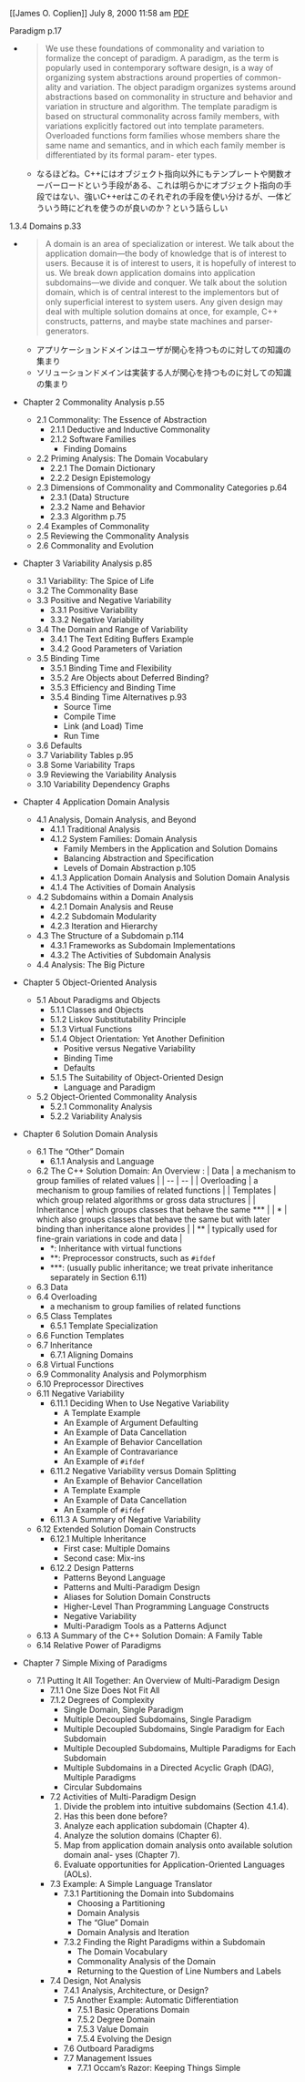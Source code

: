 
[[James O. Coplien]] July 8, 2000 11:58 am [PDF](https://citeseerx.ist.psu.edu/viewdoc/download?doi=10.1.1.84.7630&rep=rep1&type=pdf)

Paradigm p.17
- > We use these foundations of commonality and variation to formalize the concept of paradigm. A paradigm, as the term is popularly used in contemporary software design, is a way of organizing system abstractions around properties of common- ality and variation. The object paradigm organizes systems around abstractions based on commonality in structure and behavior and variation in structure and algorithm. The template paradigm is based on structural commonality across family members, with variations explicitly factored out into template parameters. Overloaded functions form families whose members share the same name and semantics, and in which each family member is differentiated by its formal param- eter types.
    - なるほどね。C++にはオブジェクト指向以外にもテンプレートや関数オーバーロードという手段がある、これは明らかにオブジェクト指向の手段ではない、強いC++erはこのそれぞれの手段を使い分けるが、一体どういう時にどれを使うのが良いのか？という話らしい

1.3.4 Domains p.33
- > A domain is an area of specialization or interest. We talk about the application domain—the body of knowledge that is of interest to users. Because it is of interest to users, it is hopefully of interest to us. We break down application domains into application subdomains—we divide and conquer. We talk about the solution domain, which is of central interest to the implementors but of only superficial interest to system users. Any given design may deal with multiple solution domains at once, for example, C++ constructs, patterns, and maybe state machines and parser-generators.
    - アプリケーションドメインはユーザが関心を持つものに対しての知識の集まり
    - ソリューションドメインは実装する人が関心を持つものに対しての知識の集まり

- Chapter 2 Commonality Analysis p.55
    - 2.1 Commonality: The Essence of Abstraction
        - 2.1.1 Deductive and Inductive Commonality
        - 2.1.2 Software Families
            - Finding Domains
    - 2.2 Priming Analysis: The Domain Vocabulary
        - 2.2.1 The Domain Dictionary
        - 2.2.2 Design Epistemology
    - 2.3 Dimensions of Commonality and Commonality Categories p.64
        - 2.3.1 (Data) Structure
        - 2.3.2 Name and Behavior
        - 2.3.3 Algorithm p.75
    - 2.4 Examples of Commonality
    - 2.5 Reviewing the Commonality Analysis
    - 2.6 Commonality and Evolution
- Chapter 3 Variability Analysis p.85
    - 3.1 Variability: The Spice of Life
    - 3.2 The Commonality Base
    - 3.3 Positive and Negative Variability
        - 3.3.1 Positive Variability
        - 3.3.2 Negative Variability
    - 3.4 The Domain and Range of Variability
        - 3.4.1 The Text Editing Buffers Example
        - 3.4.2 Good Parameters of Variation
    - 3.5 Binding Time
        - 3.5.1 Binding Time and Flexibility
        - 3.5.2 Are Objects about Deferred Binding?
        - 3.5.3 Efficiency and Binding Time
        - 3.5.4 Binding Time Alternatives p.93
            - Source Time
            - Compile Time
            - Link (and Load) Time
            - Run Time
    - 3.6 Defaults
    - 3.7 Variability Tables p.95
    - 3.8 Some Variability Traps
    - 3.9 Reviewing the Variability Analysis
    - 3.10 Variability Dependency Graphs
- Chapter 4 Application Domain Analysis
    - 4.1 Analysis, Domain Analysis, and Beyond
        - 4.1.1 Traditional Analysis
        - 4.1.2 System Families: Domain Analysis
            - Family Members in the Application and Solution Domains
            - Balancing Abstraction and Specification
            - Levels of Domain Abstraction p.105
        - 4.1.3 Application Domain Analysis and Solution Domain Analysis
        - 4.1.4 The Activities of Domain Analysis
    - 4.2 Subdomains within a Domain Analysis
        - 4.2.1 Domain Analysis and Reuse
        - 4.2.2 Subdomain Modularity
        - 4.2.3 Iteration and Hierarchy
    - 4.3 The Structure of a Subdomain p.114
        - 4.3.1 Frameworks as Subdomain Implementations
        - 4.3.2 The Activities of Subdomain Analysis
    - 4.4 Analysis: The Big Picture
- Chapter 5 Object-Oriented Analysis
    - 5.1 About Paradigms and Objects
        - 5.1.1 Classes and Objects
        - 5.1.2 Liskov Substitutability Principle
        - 5.1.3 Virtual Functions
        - 5.1.4 Object Orientation: Yet Another Definition
            - Positive versus Negative Variability
            - Binding Time
            - Defaults
        - 5.1.5 The Suitability of Object-Oriented Design
            - Language and Paradigm
    - 5.2 Object-Oriented Commonality Analysis
        - 5.2.1 Commonality Analysis
        - 5.2.2 Variability Analysis
- Chapter 6 Solution Domain Analysis
    - 6.1 The “Other” Domain
        - 6.1.1 Analysis and Language
    - 6.2 The C++ Solution Domain: An Overview
:
| Data  | a mechanism to group families of related values |
| -- | -- |
| Overloading | a mechanism to group families of related functions |
| Templates | which group related algorithms or gross data structures |
| Inheritance | which groups classes that behave the same *** |
| * | which also groups classes that behave the same but with later binding than inheritance alone provides |
| **  | typically used for fine-grain variations in code and data |
        - *: Inheritance with virtual functions
        - **: Preprocessor constructs, such as `#ifdef`
        - ***:  (usually public inheritance; we treat private inheritance separately in Section 6.11)
    - 6.3 Data
    - 6.4 Overloading
        - a mechanism to group families of related functions
    - 6.5 Class Templates
        - 6.5.1 Template Specialization
    - 6.6 Function Templates
    - 6.7 Inheritance
        - 6.7.1 Aligning Domains
    - 6.8 Virtual Functions
    - 6.9 Commonality Analysis and Polymorphism
    - 6.10 Preprocessor Directives
    - 6.11 Negative Variability
        - 6.11.1 Deciding When to Use Negative Variability
            - A Template Example
            - An Example of Argument Defaulting
            - An Example of Data Cancellation
            - An Example of Behavior Cancellation
            - An Example of Contravariance
            - An Example of `#ifdef`
        - 6.11.2 Negative Variability versus Domain Splitting
            - An Example of Behavior Cancellation
            - A Template Example
            - An Example of Data Cancellation
            - An Example of `#ifdef`
        - 6.11.3 A Summary of Negative Variability
    - 6.12 Extended Solution Domain Constructs
        - 6.12.1 Multiple Inheritance
            - First case: Multiple Domains
            - Second case: Mix-ins
        - 6.12.2 Design Patterns
            - Patterns Beyond Language
            - Patterns and Multi-Paradigm Design
            - Aliases for Solution Domain Constructs
            - Higher-Level Than Programming Language Constructs
            - Negative Variability
            - Multi-Paradigm Tools as a Patterns Adjunct
    - 6.13 A Summary of the C++ Solution Domain: A Family Table
    - 6.14 Relative Power of Paradigms
- Chapter 7 Simple Mixing of Paradigms
    - 7.1 Putting It All Together: An Overview of Multi-Paradigm Design
        - 7.1.1 One Size Does Not Fit All
        - 7.1.2 Degrees of Complexity
            - Single Domain, Single Paradigm
            - Multiple Decoupled Subdomains, Single Paradigm
            - Multiple Decoupled Subdomains, Single Paradigm for Each Subdomain
            - Multiple Decoupled Subdomains, Multiple Paradigms for Each Subdomain
            - Multiple Subdomains in a Directed Acyclic Graph (DAG), Multiple Paradigms
            - Circular Subdomains
        - 7.2 Activities of Multi-Paradigm Design
            1. Divide the problem into intuitive subdomains (Section 4.1.4).
            2. Has this been done before?
            3. Analyze each application subdomain (Chapter 4).
            4. Analyze the solution domains (Chapter 6).
            5. Map from application domain analysis onto available solution domain anal- yses (Chapter 7).
            6. Evaluate opportunities for Application-Oriented Languages (AOLs).
        - 7.3 Example: A Simple Language Translator
            - 7.3.1 Partitioning the Domain into Subdomains
                - Choosing a Partitioning
                - Domain Analysis
                - The “Glue” Domain
                - Domain Analysis and Iteration
            - 7.3.2 Finding the Right Paradigms within a Subdomain
                - The Domain Vocabulary
                - Commonality Analysis of the Domain
                - Returning to the Question of Line Numbers and Labels
        - 7.4 Design, Not Analysis
            - 7.4.1 Analysis, Architecture, or Design?
            - 7.5 Another Example: Automatic Differentiation
                - 7.5.1 Basic Operations Domain
                - 7.5.2 Degree Domain
                - 7.5.3 Value Domain
                - 7.5.4 Evolving the Design
            - 7.6 Outboard Paradigms
            - 7.7 Management Issues
                - 7.7.1 Occam’s Razor: Keeping Things Simple
